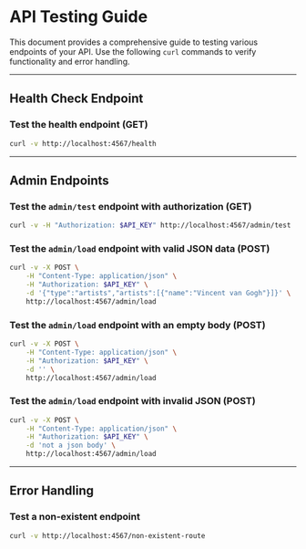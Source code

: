 # API Testing Guide

This document provides a comprehensive guide to testing various endpoints of your API. Use the following `curl` commands to verify functionality and error handling.

---

## Health Check Endpoint

### Test the health endpoint (GET)
```bash
curl -v http://localhost:4567/health
```

---

## Admin Endpoints

### Test the `admin/test` endpoint with authorization (GET)
```bash
curl -v -H "Authorization: $API_KEY" http://localhost:4567/admin/test
```

### Test the `admin/load` endpoint with valid JSON data (POST)
```bash
curl -v -X POST \
    -H "Content-Type: application/json" \
    -H "Authorization: $API_KEY" \
    -d '{"type":"artists","artists":[{"name":"Vincent van Gogh"}]}' \
    http://localhost:4567/admin/load
```

### Test the `admin/load` endpoint with an empty body (POST)
```bash
curl -v -X POST \
    -H "Content-Type: application/json" \
    -H "Authorization: $API_KEY" \
    -d '' \
    http://localhost:4567/admin/load
```

### Test the `admin/load` endpoint with invalid JSON (POST)
```bash
curl -v -X POST \
    -H "Content-Type: application/json" \
    -H "Authorization: $API_KEY" \
    -d 'not a json body' \
    http://localhost:4567/admin/load
```

---

## Error Handling

### Test a non-existent endpoint
```bash
curl -v http://localhost:4567/non-existent-route
```